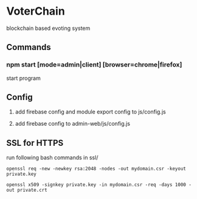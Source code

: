 # VoterChain
blockchain based evoting system

## Commands
### npm start [mode=admin|client] [browser=chrome|firefox]
start program

## Config
1) add firebase config and module export config to js/config.js

2) add firebase config to admin-web/js/config.js

## SSL for HTTPS
run following bash commands in ssl/

`openssl req -new -newkey rsa:2048 -nodes -out mydomain.csr -keyout private.key`

`openssl x509 -signkey private.key -in mydomain.csr -req -days 1000 -out private.crt`
